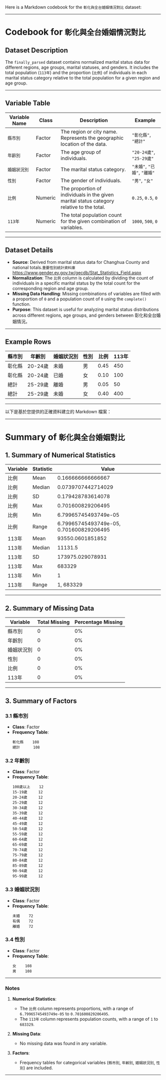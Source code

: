 Here is a Markdown codebook for the `彰化與全台婚姻情況對比` dataset:

---

# **Codebook for `彰化與全台婚姻情況對比`**

## **Dataset Description**
The `finally_parsed` dataset contains normalized marital status data for different regions, age groups, marital statuses, and genders. It includes the total population (`113年`) and the proportion (`比例`) of individuals in each marital status category relative to the total population for a given region and age group.

---

## **Variable Table**

| **Variable Name** | **Class**   | **Description**                                                                                 | **Example**                          |
|--------------------|-------------|-------------------------------------------------------------------------------------------------|--------------------------------------|
| `縣市別`           | Factor      | The region or city name. Represents the geographic location of the data.                       | `"彰化縣"`, `"總計"`                 |
| `年齡別`           | Factor      | The age group of individuals.                                                                 | `"20-24歲"`, `"25-29歲"`            |
| `婚姻狀況別`       | Factor      | The marital status category.                                                                  | `"未婚"`, `"已婚"`, `"離婚"`         |
| `性別`             | Factor      | The gender of individuals.                                                                    | `"男"`, `"女"`                       |
| `比例`             | Numeric     | The proportion of individuals in the given marital status category relative to the total.     | `0.25`, `0.5`, `0`                   |
| `113年`            | Numeric     | The total population count for the given combination of variables.                           | `1000`, `500`, `0`                   |

---

## **Dataset Details**
- **Source**: Derived from marital status data for Changhua County and national totals.`重要性別統計資料庫`https://www.gender.ey.gov.tw/gecdb/Stat_Statistics_Field.aspx 
- **Normalization**: The `比例` column is calculated by dividing the count of individuals in a specific marital status by the total count for the corresponding region and age group.
- **Missing Data Handling**: Missing combinations of variables are filled with a proportion of `0` and a population count of `0` using the `complete()` function.
- **Purpose**: This dataset is useful for analyzing marital status distributions across different regions, age groups, and genders between 彰化和全台婚姻情況。

---

## **Example Rows**

| 縣市別   | 年齡別     | 婚姻狀況別 | 性別 | 比例  | 113年 |
|----------|------------|------------|------|-------|-------|
| 彰化縣   | 20-24歲    | 未婚       | 男   | 0.45  | 450   |
| 彰化縣   | 20-24歲    | 已婚       | 女   | 0.10  | 100   |
| 總計     | 25-29歲    | 離婚       | 男   | 0.05  | 50    |
| 總計     | 25-29歲    | 未婚       | 女   | 0.40  | 400   |

---

以下是基於您提供的正確資料建立的 Markdown 檔案：

---

# **Summary of `彰化與全台婚姻對比`**

## **1. Summary of Numerical Statistics**

| **Variable** | **Statistic** | **Value**                                   |
|--------------|---------------|---------------------------------------------|
| 比例         | Mean          | 0.166666666666667                           |
| 比例         | Median        | 0.0739707442714029                          |
| 比例         | SD            | 0.179428783614078                           |
| 比例         | Max           | 0.701600829206495                           |
| 比例         | Min           | 6.79965745493749e-05                        |
| 比例         | Range         | 6.79965745493749e-05, 0.701600829206495     |
| 113年        | Mean          | 93550.0601851852                            |
| 113年        | Median        | 11131.5                                     |
| 113年        | SD            | 173975.029078931                            |
| 113年        | Max           | 683329                                      |
| 113年        | Min           | 1                                           |
| 113年        | Range         | 1, 683329                                   |

---

## **2. Summary of Missing Data**

| **Variable**   | **Total Missing** | **Percentage Missing** |
|----------------|-------------------|-------------------------|
| 縣市別         | 0                 | 0%                      |
| 年齡別         | 0                 | 0%                      |
| 婚姻狀況別     | 0                 | 0%                      |
| 性別           | 0                 | 0%                      |
| 比例           | 0                 | 0%                      |
| 113年          | 0                 | 0%                      |

---

## **3. Summary of Factors**

### **3.1 縣市別**
- **Class**: Factor
- **Frequency Table**:
  ```
  彰化縣    108
  總計      108
  ```

### **3.2 年齡別**
- **Class**: Factor
- **Frequency Table**:
  ```
  100歲以上    12
  15-19歲     12
  20-24歲     12
  25-29歲     12
  30-34歲     12
  35-39歲     12
  40-44歲     12
  45-49歲     12
  50-54歲     12
  55-59歲     12
  60-64歲     12
  65-69歲     12
  70-74歲     12
  75-79歲     12
  80-84歲     12
  85-89歲     12
  90-94歲     12
  95-99歲     12
  ```

### **3.3 婚姻狀況別**
- **Class**: Factor
- **Frequency Table**:
  ```
  未婚    72
  有偶    72
  離婚    72
  ```

### **3.4 性別**
- **Class**: Factor
- **Frequency Table**:
  ```
  女    108
  男    108
  ```

---

### **Notes**
1. **Numerical Statistics**:
   - The `比例` column represents proportions, with a range of `6.79965745493749e-05` to `0.701600829206495`.
   - The `113年` column represents population counts, with a range of `1` to `683329`.

2. **Missing Data**:
   - No missing data was found in any variable.

3. **Factors**:
   - Frequency tables for categorical variables (`縣市別`, `年齡別`, `婚姻狀況別`, `性別`) are included.

---




